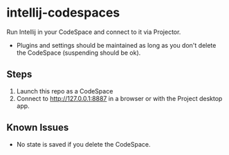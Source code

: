 # intellij-codespaces
Run Intellij in your CodeSpace and connect to it via Projector.

* Plugins and settings should be maintained as long as you don't delete the CodeSpace (suspending should be ok).

## Steps
1. Launch this repo as a CodeSpace
1. Connect to http://127.0.0.1:8887 in a browser or with the Project desktop app.

## Known Issues
* No state is saved if you delete the CodeSpace.
